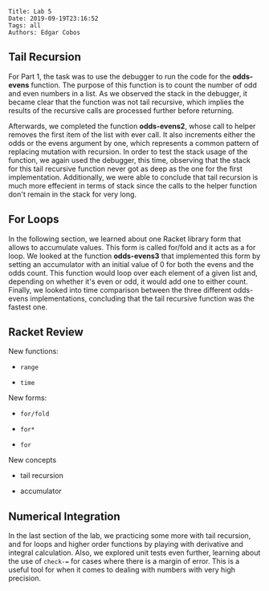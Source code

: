     Title: Lab 5
    Date: 2019-09-19T23:16:52
    Tags: all
    Authors: Edgar Cobos

## Tail Recursion

For Part 1, the task was to use the debugger to run the code for the **odds-evens** function. The purpose of this function is to count the number of odd and even numbers in a list. As we observed the stack in the debugger, it became clear that the function was not tail recursive, which implies the results of the recursive calls are processed further before returning.

Afterwards, we completed the function **odds-evens2**, whose call to helper removes the first item of the list with ever call. It also increments either the odds or the evens argument by one, which represents a common pattern of replacing mutation with recursion. In order to test the stack usage of the function, we again used the debugger, this time, observing that the stack for this tail recursive function never got as deep as the one for the first implementation. Additionally, we were able to conclude that tail recursion is much more effecient in terms of stack since the calls to the helper function don't remain in the stack for very long.

## For Loops

In the following section, we learned about one Racket library form that allows to accumulate values. This form is called for/fold and it acts as a for loop. We looked at the function **odds-evens3** that implemented this form by setting an accumulator with an initial value of 0 for both the evens and the odds count. This function would loop over each element of a given list and, depending on whether it's even or odd, it would add one to either count. Finally, we looked into time comparison between the three different odds-evens implementations, concluding that the tail recursive function was the fastest one.

## Racket Review

New functions:

- `range`

- `time`

New forms:

- `for/fold`

- `for*`

- `for`

New concepts

- tail recursion

- accumulator

## Numerical Integration

In the last section of the lab, we practicing some more with tail recursion, and for loops and higher order functions by playing with derivative and integral calculation. Also, we explored unit tests even further, learning about the use of `check-=` for cases where there is a margin of error. This is a useful tool for when it comes to dealing with numbers with very high precision.

<!-- more -->


